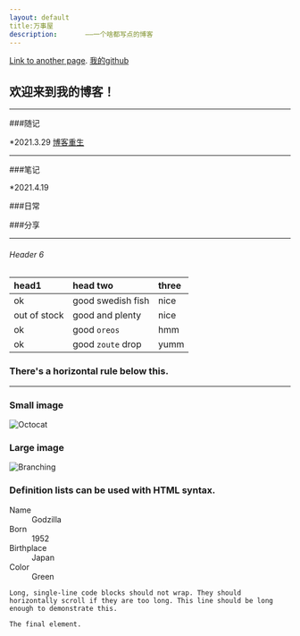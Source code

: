 ```yaml
---
layout: default
title:万事屋
description:       ——一个啥都写点的博客
---
```


[Link to another page](./another-page.html).
[我的github](https://github.com/growster)

## 欢迎来到我的博客！

* * *

###随记

*2021.3.29 [博客重生](./page/随记/博客重生.html)

* * *

###笔记

*2021.4.19 

###日常

###分享

* * *
###### Header 6

| head1        | head two          | three |
|:-------------|:------------------|:------|
| ok           | good swedish fish | nice  |
| out of stock | good and plenty   | nice  |
| ok           | good `oreos`      | hmm   |
| ok           | good `zoute` drop | yumm  |

### There's a horizontal rule below this.

* * *

### Small image

![Octocat](https://github.githubassets.com/images/icons/emoji/octocat.png)

### Large image

![Branching](https://guides.github.com/activities/hello-world/branching.png)


### Definition lists can be used with HTML syntax.

<dl>
<dt>Name</dt>
<dd>Godzilla</dd>
<dt>Born</dt>
<dd>1952</dd>
<dt>Birthplace</dt>
<dd>Japan</dd>
<dt>Color</dt>
<dd>Green</dd>
</dl>

```
Long, single-line code blocks should not wrap. They should horizontally scroll if they are too long. This line should be long enough to demonstrate this.
```

```
The final element.
```
